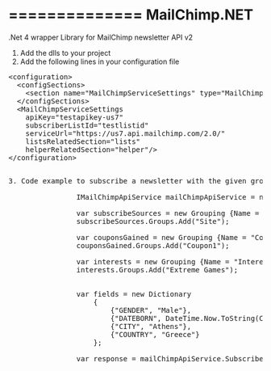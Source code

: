 ==============
 MailChimp.NET
==============

.Net 4 wrapper Library for MailChimp newsletter API v2


1. Add the dlls to your project
2. Add the following lines in your configuration file
<pre>
&lt;configuration&gt;
  &lt;configSections&gt;
    &lt;section name="MailChimpServiceSettings" type="MailChimp.Net.Settings.MailChimpServiceConfiguration, MailChimp.Net.Settings" />
  &lt;/configSections&gt;
  &lt;MailChimpServiceSettings
    apiKey="testapikey-us7"
    subscriberListId="testlistid"
    serviceUrl="https://us7.api.mailchimp.com/2.0/"
    listsRelatedSection="lists"
    helperRelatedSection="helper"/&gt;
&lt;/configuration&gt;<pre>

3. Code example to subscribe a newsletter with the given groupings and merge vars
                
                IMailChimpApiService mailChimpApiService = new MailChimpApiService(MailChimpServiceConfiguration.Settings.ApiKey);
                
                var subscribeSources = new Grouping {Name = "Subscribe Source"};
                subscribeSources.Groups.Add("Site");

                var couponsGained = new Grouping {Name = "Coupons Gained"};
                couponsGained.Groups.Add("Coupon1");

                var interests = new Grouping {Name = "Interests"};
                interests.Groups.Add("Extreme Games");


                var fields = new Dictionary<string, string>
                    {
                        {"GENDER", "Male"},
                        {"DATEBORN", DateTime.Now.ToString(CultureInfo.InvariantCulture)},
                        {"CITY", "Athens"},
                        {"COUNTRY", "Greece"}
                    };

                var response = mailChimpApiService.Subscribe("test@domain.com", new List() { subscribeSources, couponsGained, interests }, fields, true);
